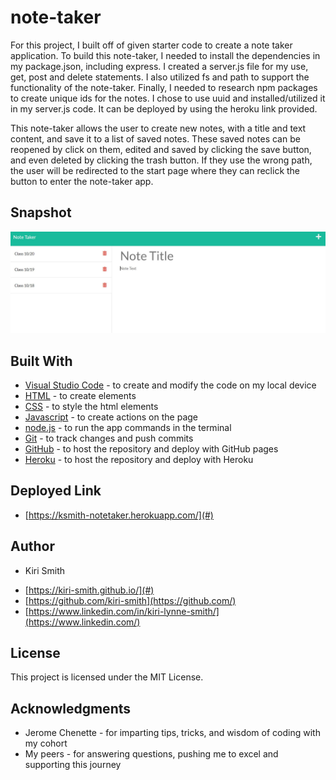 # note-taker

For this project, I built off of given starter code to create a note taker application. To build this note-taker, I needed to install the dependencies in my package.json, including express.  I created a server.js file for my use, get, post and delete statements. I also utilized fs and path to support the functionality of the note-taker.  Finally, I needed to research npm packages to create unique ids for the notes.  I chose to use uuid and installed/utilized it in my server.js code.  It can be deployed by using the heroku link provided.

This note-taker allows the user to create new notes, with a title and text content, and save it to a list of saved notes.  These saved notes can be reopened by click on them, edited and saved by clicking the save button, and even deleted by clicking the trash button. If they use the wrong path, the user will be redirected to the start page where they can reclick the button to enter the note-taker app.

## Snapshot

<img src="public\assets\Snip.JPG" alt="Screenshot of Note-Taker">


## Built With

* [Visual Studio Code](https://code.visualstudio.com/) - to create and modify the code on my local device
* [HTML](https://developer.mozilla.org/en-US/docs/Web/HTML) - to create elements
* [CSS](https://developer.mozilla.org/en-US/docs/Web/CSS) - to style the html elements
* [Javascript](https://www.javascript.com/) - to create actions on the page
* [node.js](https://nodejs.org/en/) - to run the app commands in the terminal
* [Git](https://git-scm.com/) - to track changes and push commits
* [GitHub](github.com) - to host the repository and deploy with GitHub pages
* [Heroku](https://devcenter.heroku.com/) - to host the repository and deploy with Heroku

## Deployed Link

* [https://ksmith-notetaker.herokuapp.com/](#)

## Author

* Kiri Smith 

- [https://kiri-smith.github.io/](#)
- [https://github.com/kiri-smith](https://github.com/)
- [https://www.linkedin.com/in/kiri-lynne-smith/](https://www.linkedin.com/)

## License

This project is licensed under the MIT License.

## Acknowledgments

* Jerome Chenette - for imparting tips, tricks, and wisdom of coding with my cohort
* My peers - for answering questions, pushing me to excel and supporting this journey